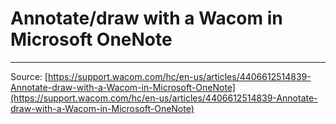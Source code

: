 # Annotate/draw with a Wacom in Microsoft OneNote



---
Source: [https://support.wacom.com/hc/en-us/articles/4406612514839-Annotate-draw-with-a-Wacom-in-Microsoft-OneNote](https://support.wacom.com/hc/en-us/articles/4406612514839-Annotate-draw-with-a-Wacom-in-Microsoft-OneNote)

